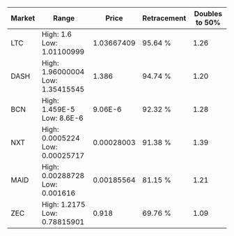 | Market | Range | Price| Retracement | Doubles to 50% |
| --- | --- | --- | --- | --- |
| LTC | High: 1.6<br />Low: 1.01100999 | 1.03667409 | 95.64 % | 1.26 |
| DASH | High: 1.96000004<br />Low: 1.35415545 | 1.386 | 94.74 % | 1.20 |
| BCN | High: 1.459E-5<br />Low: 8.6E-6 | 9.06E-6 | 92.32 % | 1.28 |
| NXT | High: 0.0005224<br />Low: 0.00025717 | 0.00028003 | 91.38 % | 1.39 |
| MAID | High: 0.00288728<br />Low: 0.001616 | 0.00185564 | 81.15 % | 1.21 |
| ZEC | High: 1.2175<br />Low: 0.78815901 | 0.918 | 69.76 % | 1.09 |

